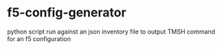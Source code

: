 # f5-config-generator
python script run against an json inventory file to output TMSH command for an f5 configuration
